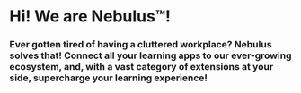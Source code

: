 # Hi! We are Nebulus™! 
### Ever gotten tired of having a cluttered workplace? Nebulus solves that! Connect all your learning apps to our ever-growing ecosystem, and, with a vast category of extensions at your side, supercharge your learning experience!
